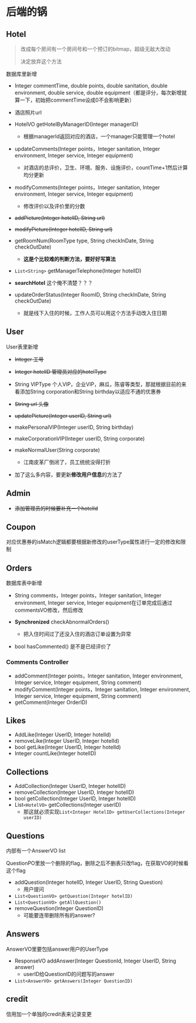 # 后端的锅

## Hotel

> 改成每个房间有一个房间号和一个预订的bitmap，超级无敌大改动
>
> 决定放弃这个方法

<!-- `Synchronized updateRoomBitmap()`对每个房间的bitmap新增一天 -->

数据库里新增

* Integer commentTime, double points, double sanitation, double environment, double service, double equipment（都是评分，每次新增就算一下，初始把commentTime设成0不会影响更新）
* 酒店照片url

* HotelVO getHotelByManagerID(Integer managerID)
  * 根据managerId返回对应的酒店，一个manager只能管理一个hotel
* updateComments(Integer points，Integer sanitation, Integer environment, Integer service, Integer equipment)
  * 对酒店的总评价，卫生、环境、服务、设施评价，countTime+1然后计算均分更新
* modifyComments(Integer points，Integer sanitation, Integer environment, Integer service, Integer equipment)
  * 修改评价以及评价里的分数
* ~~addPicture(Integer hotelID, String url)~~
* ~~modifyPicture(Integer hotelID, String url)~~
* getRoomNum(RoomType type, String checkInDate, String checkOutDate)
  * **这是个比较难的判断方法，要好好写算法**
  <!-- * bitmap方法对预定日期有限制，用一个比较长的String来存储checkIn情况，但是不能预订太久之后，还要**修改酒店预定方法**和**取消订单方法**，而且要把room数据库表里改成每个房间的 -->
  <!-- * 用一个线程**sleep方法**到第二天来检查异常订单，并且更新room的bitmap表，两个方法都要设置成**synchronize** -->
* `List<String>` getManagerTelephone(Integer hotelID)
* **searchHotel** 这个俺不清楚？？？
* updateOrderStatus(Integer RoomID, String checkInDate, String checkOutDate)
  * 就是线下入住的时候，工作人员可以用这个方法手动改入住日期

## User

User表里新增

* ~~Integer 工号~~
* ~~Integer hotelID 管理员对应的hotelType~~
* String VIPType 个人VIP，企业VIP，麻瓜，陈睿等类型，那就根据目前的来看添加String corporation和String birthday以适应不通的优惠券
* ~~String url 头像~~

* ~~updatePicture(Integer userID, String url)~~
* makePersonalVIP(Integer userID, String birthday)
* makeCorporationVIP(Integer userID, String corporate)
* makeNormalUser(String corporate)
  * 江南皮革厂倒闭了，员工统统没得打折
* 加了这么多内容，要更新**修改用户信息**的方法了

## Admin

* ~~添加管理员的时候要补充一个hotelId~~

## Coupon

对应优惠券的isMatch逻辑都要根据新修改的userType属性进行一定的修改和限制

## Orders

数据库表中新增

* String comments，Integer points，Integer sanitation, Integer environment, Integer service, Integer equipment在订单完成后通过commentsVO修改，然后修改

* **Synchronized** checkAbnormalOrders()
  * 把入住时间过了还没入住的酒店订单设置为异常
* bool hasCommented() 是不是已经评价了

### Comments Controller

* addComment(Integer points，Integer sanitation, Integer environment, Integer service, Integer equipment, String comment)
* modifyComment(Integer points，Integer sanitation, Integer environment, Integer service, Integer equipment, String comment)
* getComment(Integer OrderID)

## Likes

* AddLike(Integer UserID, Integer hotelId)
* removeLike(Integer UserID, Integer hotelId)
* bool getLike(Integer UserID, Integer hotelId)
* Integer countLike(Integer hotelID)

## Collections

* AddCollection(Integer UserID, Integer hotelID)
* removeCollection(Integer UserID, Integer hotelID)
* bool getCollection(Integer UserID, Integer hotelID)
* List`<HotelVO>` getCollections(Integer userID)
  * 那这就必须实现`List<Integer HotelID> getUserCollections(Integer userID)`

## Questions

内部有一个AnswerVO list

QuestionPO里放一个删除的flag，删除之后不删表只改flag，在获取VO的时候看这个flag

* addQuestion(Integer hotelID, Integer UserID, String Question)
  * 用户提问
* `List<QuestionVO> getQuestion(Integer hotelID)`
* `List<QuestionVO> getAllQuestion()`
* removeQuestion(Integer QuestionID)
  * 可能要连带删除所有的answer?

## Answers

AnswerVO里要包括answer用户的UserType

* ResponseVO addAnswer(Integer QuestionId, Integer UserID, String answer)
  * userID给QuestionID的问题写的answer
* `List<AnswerVO> getAnswers(Integer QuestionID)`

## credit

信用加一个单独的credit表来记录变更
